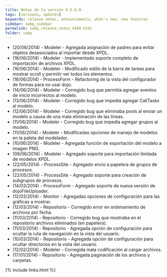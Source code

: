 ```yaml
---
title: Notas de la versión 4.5.6.0
tags: [versions, updates]
keywords: release notes, announcements, what's new, new features
sidebar: swbp_sidebar
permalink: swbp_release_notes_4560.html
folder: swbp
---
```


- (20/06/2014) - <i class="fa fa-bug"></i> Modeler - Agregada asignación de padres para evitar objetos desasociados al importar desde XPDL.
- (18/06/2014) - Modeler - Implementado soporte completo de importación de archivos XPDL.
- (16/06/2014) - <i class="fa fa-bug"></i> Modeler - Modificado estilo de la barra de tareas para mostrar scroll y permitir ver todos los elementos.
- (16/06/2014) - ProcessForm - Refactoring de la vista del configurador de formas para no usar dojo.
- (14/06/2014) - <i class="fa fa-bug"></i> Modeler - Corregido bug que permitía agregar eventos de inicio incorrectos al modelo.
- (13/06/2014) - <i class="fa fa-bug"></i> Modeler - Corregido bug que impedía agregar CallTasks al modelo.
- (12/06/2014) - <i class="fa fa-bug"></i> Modeler - Corregido bug que eliminaba pools al enviar un modelo a causa de una mala eliminación de las líneas.
- (11/06/2014) - <i class="fa fa-bug"></i> Modeler - Corregido bug que impedía agregar grupos al modelo.
- (11/06/2014) - Modeler - Modificadas opciones de manejo de modelos en la paleta del modelador.
- (10/06/2014) - Modeler - Agregada función de exportación del modelo a imagen PNG.
- (09/06/2014) - Modeler - Agregado soporte para importación limitada de modelos XPDL.
- (22/05/2014) - ProcessSite - Agregado envío a papelera de grupos de procesos.
- (22/05/2014) - ProcessSite - Agregado soporte para creación de subgrupos de procesos.
- (14/03/2014) - ProcessForm - Agregado soporte de nueva versión de dojoFileUploader.
- (12/03/2014) - Monitor - Agregadas opciones de configuración para las gráficas a mostrar.
- (12/03/2014) - <i class="fa fa-bug"></i> Repositorio - Corregido error en ordenamiento de archivos por fecha.
- (11/03/2014) - <i class="fa fa-bug"></i> Repositorio - Corregido bug que mostraba en el repositorio archivos eliminados (en papelera).
- (11/03/2014) - Repositorio - Agregada opción de configuración para ocultar la ruta de navegación en la vista del usuario.
- (10/03/2014) - Repositorio - Agregada opción de configuración para ocultar directorios en la vista del usuario.
- (12/02/2014) - <i class="fa fa-bug"></i> Modeler - Corregida mala codificación al cargar archivos.
- (17/01/2014) - Repositorio - Agregada paginación de los archivos y carpetas.

{% include links.html %}
